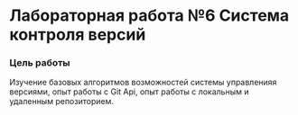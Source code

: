 # Лабораторная работа №6 Система контроля версий
### Цель работы
Изучение базовых алгоритмов возможностей системы управленияя версиями, опыт работы с Git Api, опыт работы с локальным и удаленным репозиторием.
